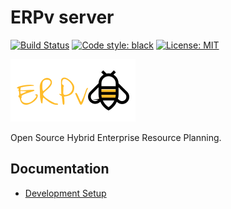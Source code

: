 # ERPv server

[![Build Status](https://travis-ci.com/kissops/ERPv.server.svg?branch=master)](https://travis-ci.com/kissops/ERPv.server)
[![Code style: black](https://img.shields.io/badge/code%20style-black-black.svg)](https://github.com/ambv/black)
[![License: MIT](https://img.shields.io/badge/License-MIT-blue.svg)](https://opensource.org/licenses/MIT)

![ERPv](erpv.png "ERPv")

Open Source Hybrid Enterprise Resource Planning.

## Documentation

* [Development Setup](https://github.com/kissops/ERPv.server/wiki/Development-Setup)

